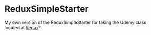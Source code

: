 # ReduxSimpleStarter

My own version of the ReduxSimpleStarter for taking the Udemy class located at [Redux](https://www.udemy.com/react-redux/)?